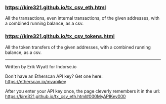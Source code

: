 ### https://kire321.github.io/tx_csv_eth.html
All the transactions, even internal transactions, of the given addresses, with a combined running balance, as a csv.

### https://kire321.github.io/tx_csv_tokens.html
All the token transfers of the given addresses, with a combined running balance, as a csv.

-------
Written by Erik Wyatt for Indorse.io

Don't have an Etherscan API key? Get one here: https://etherscan.io/myapikey

After you enter your API key once, the page cleverly remembers it in the url: https://kire321.github.io/tx_csv_eth.html#000MyAPIKey000
